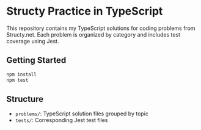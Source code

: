 # Structy Practice in TypeScript

This repository contains my TypeScript solutions for coding problems from Structy.net.
Each problem is organized by category and includes test coverage using Jest.

## Getting Started

```bash
npm install
npm test
```

## Structure

- `problems/`: TypeScript solution files grouped by topic
- `tests/`: Corresponding Jest test files
